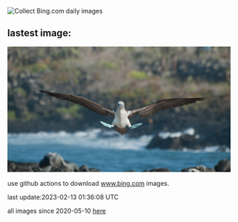 ![Collect Bing.com daily images](https://github.com/counter2015/bing-daily-images/workflows/Collect%20Bing.com%20daily%20images/badge.svg)
## lastest image:
![](images/BoobyDarwinDay.jpg)

use github actions to download www.bing.com images.

last update:2023-02-13 01:36:08 UTC

all images since 2020-05-10 [here](https://github.com/counter2015/bing-daily-images/tree/master/images) 
